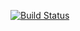 [![Build Status](https://travis-ci.org/software-design-rematch/library.svg?branch=master)](https://travis-ci.org/software-design-rematch/library)
